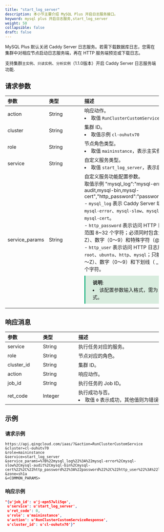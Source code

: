 ```yaml
---
title: "start_log_server"
description: 本小节主要介绍 MySQL Plus 开启日志服务接口。 
keyword: mysql plus 开启日志服务,start_log_server
weight: 50
collapsible: false
draft: false
---
```


MySQL Plus 默认关闭 Caddy Server 日志服务。若需下载数据库日志，您需在集群中对相应节点启动日志服务端，再在 HTTP 服务端预览或下载日志。

支持集群`主实例`、`只读实例`、`分析实例`（1.1.0版本）开启 Caddy Server 日志服务端功能.

## 请求参数

|<span style="display:inline-block;width:100px">参数</span> |<span style="display:inline-block;width:100px">类型</span>|<span style="display:inline-block;width:380px">描述</span>|<span style="display:inline-block;width:100px">是否必选</span>|
| :--- | :--- | :--- | :--- |
| action        | String | 响应动作。<li>取值 `RunClusterCustomService`  | Yes      |
| cluster        | String | 集群 ID。<li>取值示例 `cl-ouhutv70`  | Yes      |
| role           | String | 节点角色类型。 <li>取值 `maininstance`，表示主实例节点角色类型。 | Yes      |
| service        | String | 自定义服务类型。<li>取值 `start_log_server`，表示启动集群日志服务。 | Yes      |
| service_params | String | 自定义服务功能配置参数。<br> 取值示例 "mysql_log":"mysql-error,mysql-slow,mysql-audit,mysql-bin,mysql-cert","http_password":"password","http_user":"loguser"} <br>- `mysql_log` 表示  Caddy Server 端支持获取的日志。支持 `mysql-error`、`mysql-slow`、`mysql-audit`、`mysql-bin` 和 `mysql-cert`。 <br>- `http_password` 表示访问 HTTP 日志用户密码。密码长度范围 8~32 个字符；必须同时包含大小写字母（a～z，A～Z）、数字（0～9）和特殊字符（@#$%^&*_+-=）。<br>- `http_user` 表示访问 HTTP 日志用户名称。不支持添加 `root`、`ubuntu`、`http`、`mysql`；只能由大小写字母（a～z，A～Z）、数字（0～9）和下划线（ _ ）组成；长度范围 2~26 个字符。<span style="display: block; background-color: #D8ECDE; padding: 10px 24px; margin: 10px 0; border-left: 3px solid #00a971;"><b>说明</b>: <li>该配置参数输入格式，需为 URL 编码 JSON 格式。</li></span>  | Yes |

## 响应消息

|<span style="display:inline-block;width:100px">参数</span> |<span style="display:inline-block;width:100px">类型</span>|<span style="display:inline-block;width:380px">描述</span>|
| :--- | :--- | :--- | 
| service    | String  | 执行任务对应的服务。                           |
| role       | String  | 节点对应的角色。                               |
| cluster_id | String  | 集群 ID。                                      |
| action     | String  | 响应动作。                                     |
| job_id     | String  | 执行任务的 Job ID。                            |
| ret_code   | Integer | 执行成功与否。<li>取值 `0` 表示成功，其他值则为错误代码。 |

## 示例 

### 请求示例

```url
https://api.qingcloud.com/iaas/?&action=RunClusterCustomService
&cluster=cl-ouhutv70
&role=maininstance
&service=start_log_server
&service_params=%7B%22mysql_log%22%3A%22mysql-error%2Cmysql-slow%2Cmysql-audit%2Cmysql-bin%2Cmysql-cert%22%2C%22http_password%22%3A%22password%22%2C%22http_user%22%3A%22loguser%22%7D
&zone=sh1a
&<COMMON_PARAMS>
```

### 响应示例

```json
"{u'job_id': u'j-epn57wli5qo',
 u'service': u'start_log_server',
 u'ret_code': 0,
 u'role': u'maininstance',
 u'action': u'RunClusterCustomServiceResponse',
 u'cluster_id': u'cl-ouhutv70'}"
```
